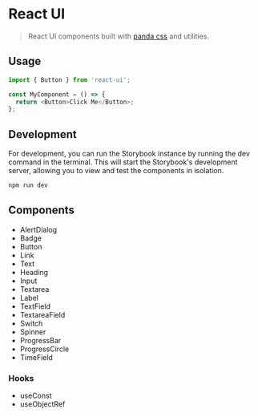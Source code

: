 # React UI

> React UI components built with [panda css][panda] and utilities.

## Usage

```js
import { Button } from 'react-ui';

const MyComponent = () => {
  return <Button>Click Me</Button>;
};
```

## Development

For development, you can run the Storybook instance by running the dev command in the terminal. This will start the Storybook's development server, allowing you to view and test the components in isolation.

```bash
npm run dev
```

## Components

- AlertDialog
- Badge
- Button
- Link
- Text
- Heading
- Input
- Textarea
- Label
- TextField
- TextareaField
- Switch
- Spinner
- ProgressBar
- ProgressCircle
- TimeField

### Hooks

- useConst
- useObjectRef

[panda]: https://panda-css.com/
